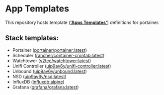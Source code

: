 # App Templates

This repository hosts template ([**'Apps Templates'**][]) definitions for portainer.

[**'Apps Templates'**]: http://portainer.readthedocs.io/en/latest/templates.html

## Stack templates:

* Portainer ([portainer/portainer:latest](https://store.docker.com/community/images/portainer/portainer))
* Scheduler ([rancher/container-crontab:latest](https://store.docker.com/community/images/rancher/container-crontab))
* Watchtower ([v2tec/watchtower:latest](https://store.docker.com/community/images/v2tec/watchtower))
* Unifi Controller ([uip9av6y/unifi-controller:latest](https://store.docker.com/community/images/uip9av6y/unifi-controller))
* Unbound ([uip9av6y/unbound:latest](https://store.docker.com/community/images/uip9av6y/unbound))
* NSD ([uip9av6y/nsd:latest](https://store.docker.com/community/images/uip9av6y/nsd))
* InfluxDB ([influxdb:alpine](https://store.docker.com/images/influxdb))
* Grafana ([grafana/grafana:latest](https://store.docker.com/community/images/grafana/grafana))
